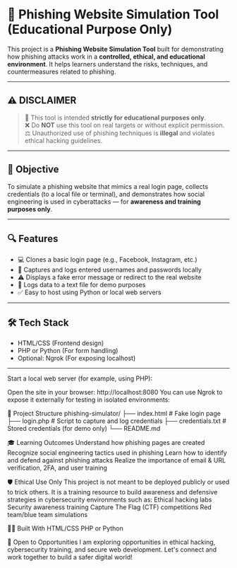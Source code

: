 # 🎣 Phishing Website Simulation Tool (Educational Purpose Only)

This project is a **Phishing Website Simulation Tool** built for demonstrating how phishing attacks work in a **controlled, ethical, and educational environment**. It helps learners understand the risks, techniques, and countermeasures related to phishing.

---

## ⚠️ DISCLAIMER

> 🚨 This tool is intended **strictly for educational purposes only**.  
> ❌ Do **NOT** use this tool on real targets or without explicit permission.  
> ⚖️ Unauthorized use of phishing techniques is **illegal** and violates ethical hacking guidelines.

---

## 🎯 Objective

To simulate a phishing website that mimics a real login page, collects credentials (to a local file or terminal), and demonstrates how social engineering is used in cyberattacks — for **awareness and training purposes only**.

---

## 🔍 Features

- 💻 Clones a basic login page (e.g., Facebook, Instagram, etc.)
- 📝 Captures and logs entered usernames and passwords locally
- ⚠️ Displays a fake error message or redirect to the real website
- 📂 Logs data to a text file for demo purposes
- ✅ Easy to host using Python or local web servers

---

## 🛠️ Tech Stack

- HTML/CSS (Frontend design)
- PHP or Python (For form handling)
- Optional: Ngrok (For exposing localhost)

---
Start a local web server (for example, using PHP):

Open the site in your browser:
http://localhost:8080
You can use Ngrok to expose it externally for testing in isolated environments:

📁 Project Structure
phishing-simulator/
├── index.html          # Fake login page
├── login.php           # Script to capture and log credentials
├── credentials.txt     # Stored credentials (for demo only)
└── README.md

🎓 Learning Outcomes
Understand how phishing pages are created
Recognize social engineering tactics used in phishing
Learn how to identify and defend against phishing attacks
Realize the importance of email & URL verification, 2FA, and user training

🛡️ Ethical Use Only
This project is not meant to be deployed publicly or used to trick others.
It is a training resource to build awareness and defensive strategies in cybersecurity environments such as:
Ethical hacking labs
Security awareness training
Capture The Flag (CTF) competitions
Red team/blue team simulations

👨‍💻 Built With
HTML/CSS
PHP or Python


🚀 Open to Opportunities
I am exploring opportunities in ethical hacking, cybersecurity training, and secure web development. Let's connect and work together to build a safer digital world!


